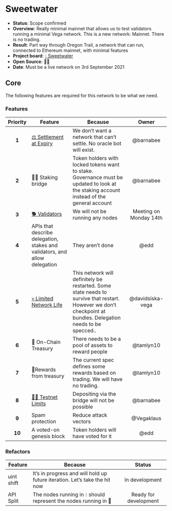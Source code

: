 # Sweetwater

* **Status**: Scope confirmed
* **Overview**: Really minimal mainnet that allows us to test validators running a minimal Vega network. This is a new network: Mainnet. There is no trading.
* **Result**: Part way through Oregon Trail, a network that can run, connected to Ethereum mainnet, with minimal features
* **Project board**: [💧 Sweetwater](https://github.com/orgs/vegaprotocol/projects/79)
* **Open Source**: 🤷‍♂️
* **Date**: Must be a live network on 3rd September 2021

## Core
The following features are required for this network to be what we need.

### Features
| Priority | Feature | Because | Owner |
|:---------:|---------|---------|:------:|
|  **1** | [⚖ Settlement at Expiry](https://github.com/orgs/vegaprotocol/projects/5) |  We don’t want a network that can’t settle. No oracle bot will exist. | @barnabee  |
|  **2**  | 🧛‍♀️&nbsp;Staking bridge | Token holders with locked tokens want to stake. Governance must be updated to look at the staking account instead of the general account | @barnabee |
| **3** |  [🐕 Validators](https://github.com/orgs/vegaprotocol/projects/65)    | We will not be running any nodes         | Meeting on Monday 14th |
| **4** | APIs that describe delegation, stakes and validators, and allow delegation | They aren’t done | @edd |
| **5** | [💀 Limited Network Life](https://github.com/orgs/vegaprotocol/projects/70)  | This network will definitely be restarted. Some state needs to survive that restart. However we don’t checkpoint at bundles. Delegation needs to be specced.. | @davidsiska-vega |
| **6** | 👑 On-Chain Treasury | There needs to be a pool of assets to reward people | @tamlyn10  |
| **7**  | 🥉Rewards from treasury | The current spec defines some rewards based on trading. We will have no trading. | @tamlyn10  |
| **8** |  [👮‍♂️ Testnet Limits](https://github.com/orgs/vegaprotocol/projects/44) | Depositing via the bridge will not be possible|  @barnabee   |
| **9** |  Spam protection | Reduce attack vectors | @Vegaklaus |
|  **10**  | A voted-on genesis block | Token holders will have voted for it | @edd  

### Refactors
| Feature | Because | Status |
|---------|---------|:------:|
| uint shift |  It’s in progress and will hold up future iteration. Let’s take the hit now  | In development  |
| API Split | The nodes running in 💧 should represent the nodes running in 🤠 |  Ready for development |
